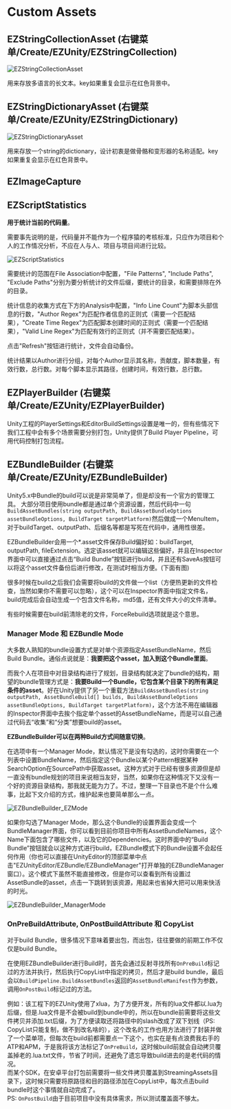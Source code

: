 # Custom Assets

## EZStringCollectionAsset (右键菜单/Create/EZUnity/EZStringCollection)

![EZStringCollectionAsset](.SamplePicture/EZStringCollectionAsset.png)

用来存放多语言的长文本。key如果重复会显示在红色背景中。

## EZStringDictionaryAsset (右键菜单/Create/EZUnity/EZStringDictionary)

![EZStringDictionaryAsset](.SamplePicture/EZStringDictionaryAsset.png)

用来存放一个string的dictionary，设计初衷是做骨骼和变形器的名称适配。key如果重复会显示在红色背景中。

## EZImageCapture

## EZScriptStatistics

**用于统计当前的代码量**。

需要事先说明的是，代码量并不能作为一个程序猿的考核标准，只应作为项目和个人的工作情况分析，不应在人与人、项目与项目间进行比较。

![EZScriptStatistics](.SamplePicture/EZScriptStatistics.png)

需要统计的范围在File Association中配置，"File Patterns", "Include Paths", "Exclude Paths"分别为要分析统计的文件后缀，要统计的目录，和需要排除在外的目录。

统计信息的收集方式在下方的Analysis中配置，"Info Line Count"为脚本头部信息的行数，"Author Regex"为匹配作者信息的正则式（需要一个匹配结果），"Create Time Regex"为匹配脚本创建时间的正则式（需要一个匹配结果），"Valid Line Regex"为匹配有效行的正则式（并不需要匹配结果）。

点击"Refresh"按钮进行统计，文件会自动备份。

统计结果以Author进行分组，对每个Author显示其名称，贡献度，脚本数量，有效行数，总行数。对每个脚本显示其路径，创建时间，有效行数，总行数。

## EZPlayerBuilder (右键菜单/Create/EZUnity/EZPlayerBuilder)

Unity工程的PlayerSettings和EditorBuildSettings设置是唯一的，但有些情况下我们工程中会有多个场景需要分别打包，Unity提供了Build Player Pipeline，可用代码控制打包流程。

## EZBundleBuilder (右键菜单/Create/EZUnity/EZBundleBuilder)

Unity5.x中Bundle的build可以说是非常简单了，但是却没有一个官方的管理工具。
大部分项目使用bundle都是通过单个资源设置，然后代码中一句`BuildAssetBundles(string outputPath, BuildAssetBundleOptions assetBundleOptions, BuildTarget targetPlatform)`然后做成一个MenuItem，对于buildTarget、outputPath、后缀名等都是写死在代码中，通用性很差。

EZBundleBuilder会用一个*.asset文件保存Build偏好如：buildTarget, outputPath, fileExtension。选定该asset就可以编辑这些偏好，并且在Inspector界面中可以直接通过点击“Build Bundle”按钮进行build，并且还有SaveAs按钮可以将这个asset文件备份后进行修改，在测试时相当方便。(下面有图)

很多时候在build之后我们会需要将build的文件做一个list（方便热更新的文件检查，当然如果你不需要可以忽略），这个可以在Inspector界面中指定文件名，build完成后会自动生成一个包含文件名称，md5值，还有文件大小的文件清单。

有些时候需要在build前清除老的文件，ForceRebuild选项就是这个意思。

### Manager Mode 和 EZBundle Mode

大多数人熟知的bundle设置方式是对单个资源指定AssetBundleName，然后Build Bundle。通俗点说就是：**我要把这个asset，加入到这个Bundle里面**。

而我个人在项目中对目录结构进行了规划，目录结构就决定了bundle的结构，期望的bundle管理方式是：**我要Build一个Bundle，它包含某个目录下的所有满足条件的asset**。好在Unity提供了另一个重载方法`BuildAssetBundles(string outputPath, AssetBundleBuild[] builds, BuildAssetBundleOptions assetBundleOptions, BuildTarget targetPlatform)`，这个方法不用在编辑器的Inspector界面中去挨个指定单个asset的AssetBundleName，而是可以自己通过代码去“收集”和“分类”想要build的asset。

**EZBundleBuilder可以在两种Build方式间随意切换**。

在选项中有一个Manager Mode，默认情况下是没有勾选的，这时你需要在一个列表中设置BundleName，然后指定这个Bundle以某个Pattern根据某种SearchOption在SourcePath中获取asset。这种方式对于已经有很多资源但是却一直没有bundle规划的项目来说相当友好，当然，如果你在这种情况下又没有一个好的资源目录结构，那我就无能为力了。不过，整理一下目录也不是个什么难事，比起下文介绍的方式，维护起来也要简单那么一点。

![EZBundleBuilder_EZMode](.SamplePicture/EZBundleBuilder_EZMode.png)

如果你勾选了Manager Mode，那么这个Bundle的设置界面会变成一个BundleManager界面，你可以看到目前你项目中所有AssetBundleNames，这个Name下面包含了哪些文件，以及它的Dependencies。这时界面中的“Build Bundle”按钮就会以这种方式进行build，EZBundle模式下的Bundle设置不会起任何作用（你也可以直接在UnityEditor的顶部菜单中点击"EZUnityEditor/EZBundle/EZBundleManager"打开单独的EZBundleManager窗口）。这个模式下虽然不能直接修改，但是你可以查看到所有设置过AssetBundle的asset，点击一下跳转到该资源，用起来也省掉大把可以用来快活的时光。

![EZBundleBuilder_ManagerMode](.SamplePicture/EZBundleBuilder_ManagerMode.png)

### OnPreBuildAttribute, OnPostBuildAttribute 和 CopyList

对于build Bundle，很多情况下意味着要出包，而出包，往往要做的前期工作不仅仅是build Bundle。

在使用EZBundleBuilder进行Build时，首先会通过反射寻找所有`OnPreBuild`标记过的方法并执行，然后执行CopyList中指定的拷贝，然后才是build bundle，最后会以`BuildPipeline.BuildAssetBundles`返回的`AssetBundleManifest`作为参数，调用`OnPostBuild`标记过的方法。

例如：该工程下的EZUnity使用了xlua，为了方便开发，所有的lua文件都以.lua为后缀，但是.lua文件是不会被build到bundle中的，所以在bundle前需要将这些文件拷贝并添加.txt后缀，为了方便读取还将路径中的slash改成了双下划线（PS: CopyList只能复制，做不到改名啥的），这个改名的工作也用方法进行了封装并做了一个菜单项，但每次在build前都需要点一下这个，也实在是有点浪费我右手的ATP和APM，于是我将该方法标记了`OnPreBuild`，这时候build前就会自动拷贝覆盖掉老的.lua.txt文件，节省了时间，还避免了遗忘导致build进去的是老代码的情况。  
而某个SDK，在安卓平台打包前需要将一些文件拷贝覆盖到StreamingAssets目录下，这时候只需要将原路径和目的路径添加在CopyList中，每次点击build bundle时这个事情就自动完成了。  
PS: `OnPostBuild`由于目前项目中没有具体需求，所以测试覆盖面不够太。
